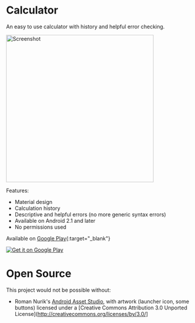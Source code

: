# Calculator

An easy to use calculator with history and helpful error checking.

<img src="/images/screenshot1.png" alt="Screenshot" height="400">

Features:

- Material design
- Calculation history
- Descriptive and helpful errors (no more generic syntax errors)
- Available on Android 2.1 and later
- No permissions used

Available on [Google Play](https://play.google.com/store/apps/details?id=com.benweinshel.calculator){:target="_blank"}

<a href="https://play.google.com/store/apps/details?id=com.benweinshel.calculator">
  <img alt="Get it on Google Play"
       src="https://developer.android.com/images/brand/en_generic_rgb_wo_45.png" />
</a>

# Open Source
This project would not be possible without:
- Roman Nurik's [Android Asset Studio](https://romannurik.github.io/AndroidAssetStudio/index.html), with artwork (launcher icon, some buttons) licensed under a [Creative Commons Attribution 3.0 Unported License](http://creativecommons.org/licenses/by/3.0/]